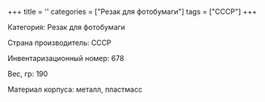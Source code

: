 +++
title = ''
categories = ["Резак для фотобумаги"]
tags = ["СССР"]
+++

Категория: Резак для фотобумаги

Страна производитель: СССР

Инвентаризационный номер: 678

Вес, гр: 190

Материал корпуса: металл, пластмасс

